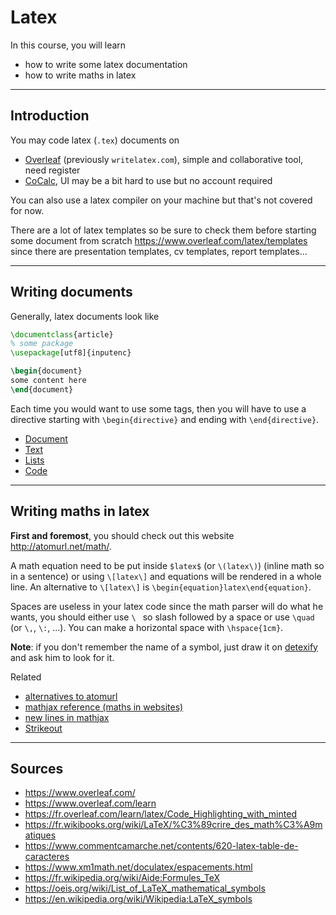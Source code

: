 # Latex

In this course, you will learn

* how to write some latex documentation
* how to write maths in latex

<hr class="sr">

## Introduction

You may code latex (`.tex`) documents on

* [Overleaf](https://www.overleaf.com/) (previously `writelatex.com`), simple and collaborative tool, need register
* [CoCalc](https://cocalc.com/), UI may be a bit hard to use but no account required

You can also use a latex compiler on your machine
but that's not covered for now.

There are a lot of latex templates so be sure to check
them before starting some document from
scratch <https://www.overleaf.com/latex/templates>
since there are presentation templates, cv templates,
report templates...

<hr class="sl">

## Writing documents

Generally, latex documents look like

```latex
\documentclass{article}
% some package
\usepackage[utf8]{inputenc}

\begin{document}
some content here
\end{document}
```

Each time you would want to use some tags, then
you will have to use a directive starting with
``\begin{directive}`` and ending with `\end{directive}`.

* [Document](directives/document.md)
* [Text](directives/text.md)
* [Lists](directives/lists.md)
* [Code](directives/code.md)

<hr class="sr">

## Writing maths in latex

**First and foremost**, you should check out this
website <http://atomurl.net/math/>. 

A math equation need to be put inside
``$latex$`` (or `\(latex\)`) (inline math so in a sentence)
or using ``\[latex\]`` and equations will be rendered
in a whole line. An alternative to ```\[latex\]``` is
``\begin{equation}latex\end{equation}``.

Spaces are useless in your latex code since 
the math parser will do what he wants, you should either
use ``\ `` so slash followed by a space 
or use ``\quad`` (or `\,`, `\:`, ...).
You can make a horizontal space with ``\hspace{1cm}``.

**Note**: if you don't remember the name of a symbol,
just draw it on
[detexify](https://detexify.kirelabs.org/classify.html) 
and ask him to look for it.

Related

* [alternatives to atomurl](https://stackoverflow.com/questions/11256433/how-to-show-math-equations-in-general-githubs-markdownnot-githubs-blog)
* [mathjax reference (maths in websites)](https://math.meta.stackexchange.com/questions/5020/mathjax-basic-tutorial-and-quick-reference)
* [new lines in mathjax](https://github.com/mathjax/MathJax/issues/2312)
* [Strikeout](https://docs.mathjax.org/en/latest/input/tex/extensions/cancel.html)

<hr class="sl">

## Sources

* <https://www.overleaf.com/>
* <https://www.overleaf.com/learn>
* <https://fr.overleaf.com/learn/latex/Code_Highlighting_with_minted>
* <https://fr.wikibooks.org/wiki/LaTeX/%C3%89crire_des_math%C3%A9matiques>
* <https://www.commentcamarche.net/contents/620-latex-table-de-caracteres>
* <https://www.xm1math.net/doculatex/espacements.html>
* <https://fr.wikipedia.org/wiki/Aide:Formules_TeX>
* <https://oeis.org/wiki/List_of_LaTeX_mathematical_symbols>
* <https://en.wikipedia.org/wiki/Wikipedia:LaTeX_symbols>